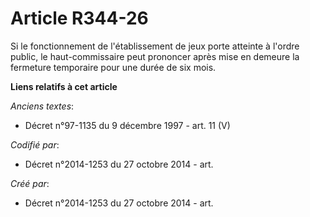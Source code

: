 # Article R344-26

Si le fonctionnement de l'établissement de jeux porte atteinte à l'ordre public, le haut-commissaire peut prononcer après
mise en demeure la fermeture temporaire pour une durée de six mois.

**Liens relatifs à cet article**

_Anciens textes_:

  - Décret n°97-1135 du 9 décembre 1997 - art. 11 (V)

_Codifié par_:

  - Décret n°2014-1253 du 27 octobre 2014 - art.

_Créé par_:

  - Décret n°2014-1253 du 27 octobre 2014 - art.
